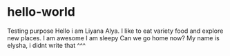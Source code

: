 # hello-world
Testing purpose
Hello i am Liyana Alya.
I like to eat variety food and explore new places.
I am awesome 
I am sleepy
Can we go home now?
My name is elysha, i didnt write that ^^^
